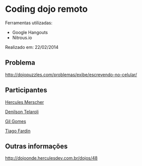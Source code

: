 # Coding dojo remoto

Ferramentas utilizadas:

* Google Hangouts
* Nitrous.io

Realizado em: 22/02/2014

## Problema

http://dojopuzzles.com/problemas/exibe/escrevendo-no-celular/

## Participantes

[Hercules Merscher](http://github.com/hlmerscher)

[Denilson Telaroli](http://github.com/dtelaroli)

[Gil Gomes](http://github.com/gil27)

[Tiago Fardin](https://plus.google.com/+TiagoRodriguesFardin)

## Outras informações

http://dojoonde.herculesdev.com.br/dojos/48
